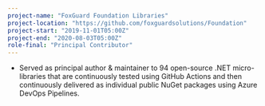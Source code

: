 ```yaml
---
project-name: "FoxGuard Foundation Libraries"
project-location: "https://github.com/foxguardsolutions/Foundation"
project-start: "2019-11-01T05:00Z"
project-end: "2020-08-03T05:00Z"
role-final: "Principal Contributor"
---
```


- Served as principal author & maintainer to 94 open-source .NET micro-libraries that are continuously tested using GitHub Actions and then continuously delivered as individual public NuGet packages using Azure DevOps Pipelines.
